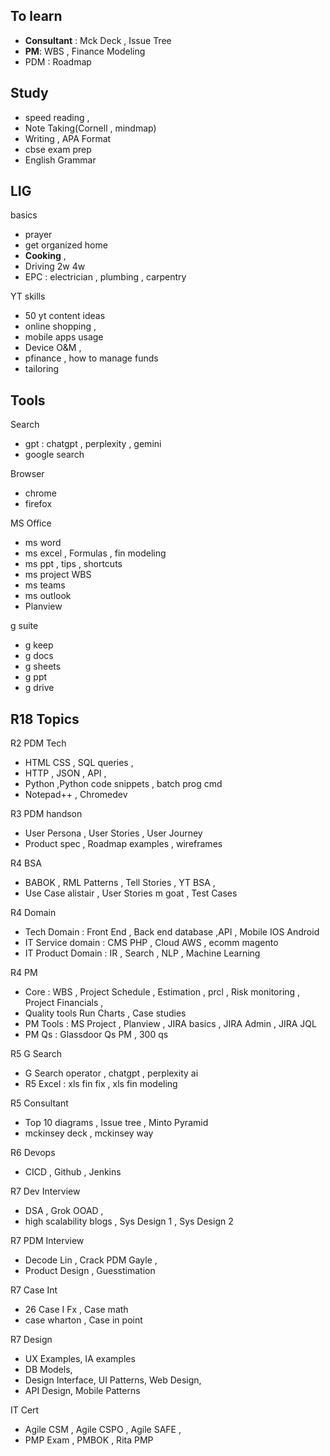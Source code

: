 ## To learn
* **Consultant** : Mck Deck , Issue Tree 
* **PM**: WBS , Finance Modeling 
* PDM : Roadmap

## Study
* speed reading , 
* Note Taking(Cornell , mindmap)
* Writing , APA Format
* cbse exam prep 
* English Grammar  


## LIG
basics
* prayer
* get organized home
* **Cooking** , 
* Driving 2w 4w 
* EPC : electrician , plumbing , carpentry

YT skills
* 50 yt content ideas
* online shopping , 
* mobile apps usage
* Device O&M , 
* pfinance , how to manage funds
* tailoring 

## Tools 
Search
* gpt : chatgpt , perplexity ,  gemini 
* google search

Browser
* chrome 
* firefox 

MS Office
* ms word 
* ms excel , Formulas , fin modeling 
* ms ppt , tips , shortcuts
* ms project WBS 
* ms teams 
* ms outlook
* Planview

g suite
* g keep
* g docs 
* g sheets
* g ppt
* g drive 


## R18 Topics
R2 PDM Tech 
* HTML CSS , SQL queries ,
* HTTP , JSON , API , 
* Python ,Python code snippets , batch prog cmd
* Notepad++ , Chromedev

R3 PDM handson
* User Persona , User Stories , User Journey 
* Product spec , Roadmap examples , wireframes

R4 BSA 
* BABOK , RML Patterns , Tell Stories , YT BSA , 
* Use Case alistair , User Stories  m goat , Test Cases

R4 Domain 
* Tech Domain : Front End , Back end database ,API , Mobile IOS Android
* IT Service domain : CMS PHP , Cloud AWS , ecomm magento
* IT Product Domain : IR , Search , NLP , Machine Learning

R4 PM
* Core : WBS , Project Schedule , Estimation , prcl , Risk monitoring , Project Financials , 
* Quality tools Run Charts , Case studies
* PM Tools :  MS Project , Planview , JIRA basics , JIRA Admin , JIRA JQL
* PM Qs :  Glassdoor Qs PM , 300 qs

R5 G Search 
* G Search operator , chatgpt , perplexity ai
* R5 Excel : xls fin fix , xls fin modeling

R5 Consultant 
* Top 10 diagrams ,  Issue tree , Minto Pyramid 
* mckinsey deck , mckinsey way

R6 Devops 
* CICD , Github , Jenkins

R7 Dev Interview 
* DSA ,  Grok OOAD , 
* high scalability blogs , Sys Design 1 , Sys Design 2

R7 PDM Interview 
* Decode Lin , Crack PDM Gayle , 
* Product Design , Guesstimation

R7 Case Int 
* 26 Case I Fx , Case math 
* case wharton , Case in point

R7 Design 
* UX Examples, IA examples 
* DB Models, 
* Design Interface, UI Patterns, Web Design,
* API Design, Mobile Patterns

IT Cert 
* Agile CSM , Agile CSPO , Agile SAFE , 
* PMP Exam  , PMBOK , Rita PMP
